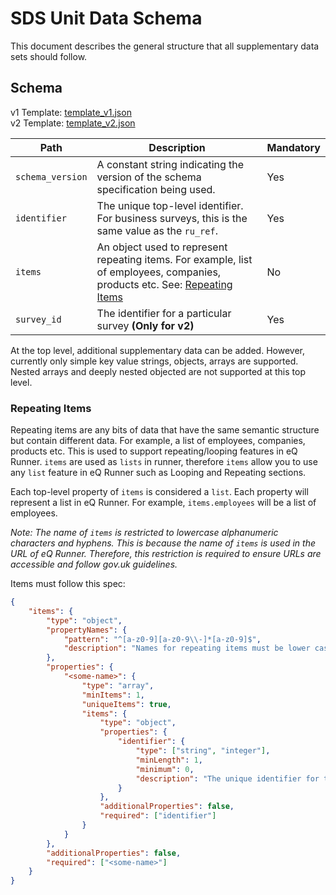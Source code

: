 # SDS Unit Data Schema

This document describes the general structure that all supplementary data sets should follow.

## Schema

v1 Template: [template_v1.json](/schemas/template_v1.json)   
v2 Template: [template_v2.json](/schemas/template_v2.json)

| Path             | Description                                                                                                                                      | Mandatory     |
|------------------|--------------------------------------------------------------------------------------------------------------------------------------------------|---------------|
| `schema_version` | A constant string indicating the version of the schema specification being used.                                                                 | Yes           |
| `identifier`     | The unique top-level identifier. For business surveys, this is the same value as the `ru_ref`.                                                   | Yes           |
| `items`          | An object used to represent repeating items. For example, list of employees, companies, products etc. See: [Repeating Items](#repeating-items)   | No            |
| `survey_id`      | The identifier for a particular survey **(Only for v2)**                                                                                         | Yes           |

At the top level, additional supplementary data can be added. However, currently only simple key value strings, objects, arrays are supported. Nested arrays and deeply nested objected are not supported at this top level.

### Repeating Items

Repeating items are any bits of data that have the same semantic structure but contain different data. For example, a list of employees, companies, products etc.
This is used to support repeating/looping features in eQ Runner. `items` are used as `lists` in runner, therefore `items` allow you to use any `list` feature in eQ Runner such as Looping and Repeating sections.

Each top-level property of `items` is considered a `list`. Each property will represent a list in eQ Runner. For example, `items.employees` will be a list of employees.

*Note: The name of `items` is restricted to lowercase alphanumeric characters and hyphens. This is because the name of `items` is used in the URL of eQ Runner. Therefore, this restriction is required to ensure URLs are accessible and follow gov.uk guidelines.*

Items must follow this spec:

```json
{
	"items": {
		"type": "object",
		"propertyNames": {
			"pattern": "^[a-z0-9][a-z0-9\\-]*[a-z0-9]$",
			"description": "Names for repeating items must be lower case, start with a letter or number, end with a letter or number, and contain only letters, numbers, or hyphens. This field can be shown in eQ URLs therefore no other characters are allowed."
		},
		"properties": {
			"<some-name>": {
				"type": "array",
				"minItems": 1,
				"uniqueItems": true,
				"items": {
					"type": "object",
					"properties": {
						"identifier": {
							"type": ["string", "integer"],
							"minLength": 1,
							"minimum": 0,
							"description": "The unique identifier for the item"
						}
					},
					"additionalProperties": false,
					"required": ["identifier"]
				}
			}
		},
		"additionalProperties": false,
		"required": ["<some-name>"]
	}
}
```

